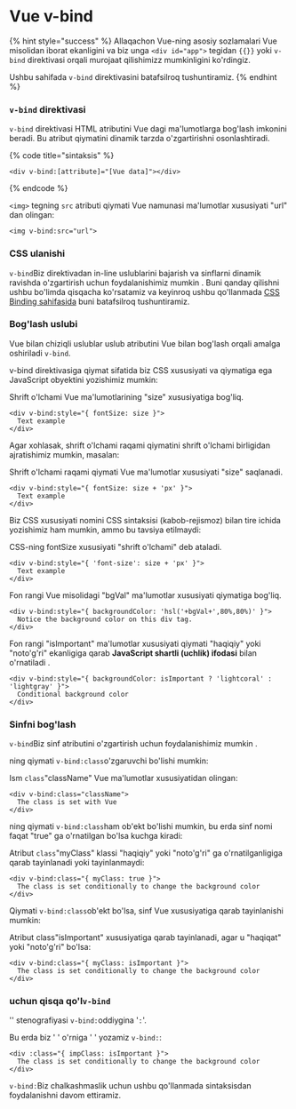 # Vue v-bind

{% hint style="success" %}
Allaqachon Vue-ning asosiy sozlamalari Vue misolidan iborat ekanligini va biz unga `<div id="app">` tegidan `{{}}` yoki `v-bind` direktivasi orqali murojaat qilishimizz mumkinligini ko'rdingiz.

Ushbu sahifada `v-bind` direktivasini batafsilroq tushuntiramiz.
{% endhint %}

### `v-bind` direktivasi

&#x20;`v-bind` direktivasi HTML atributini Vue dagi ma'lumotlarga bog'lash imkonini beradi. Bu atribut qiymatini dinamik tarzda o'zgartirishni osonlashtiradi.

{% code title="sintaksis" %}
```
<div v-bind:[attribute]="[Vue data]"></div>
```
{% endcode %}

`<img>` tegning `src` atributi qiymati Vue namunasi ma'lumotlar xususiyati "url" dan olingan:

```
<img v-bind:src="url">
```

### CSS ulanishi

`v-bind`Biz direktivadan in-line uslublarini bajarish va sinflarni dinamik ravishda o'zgartirish uchun foydalanishimiz mumkin . Buni qanday qilishni ushbu bo'limda qisqacha ko'rsatamiz va keyinroq ushbu qo'llanmada [CSS Binding sahifasida](https://www-w3schools-com.translate.goog/vue/vue\_css-binding.php?\_x\_tr\_sl=de&\_x\_tr\_tl=uz&\_x\_tr\_hl=ru&\_x\_tr\_pto=wapp) buni batafsilroq tushuntiramiz.

### Bog'lash uslubi

Vue bilan chiziqli uslublar uslub atributini Vue bilan bog'lash orqali amalga oshiriladi `v-bind`.

v-bind direktivasiga qiymat sifatida biz CSS xususiyati va qiymatiga ega JavaScript obyektini yozishimiz mumkin:

Shrift o'lchami Vue ma'lumotlarining "size" xususiyatiga bog'liq.

```
<div v-bind:style="{ fontSize: size }">
  Text example
</div>
```

Agar xohlasak, shrift o'lchami raqami qiymatini shrift o'lchami birligidan ajratishimiz mumkin, masalan:

Shrift o'lchami raqami qiymati Vue ma'lumotlar xususiyati "size" saqlanadi.

```
<div v-bind:style="{ fontSize: size + 'px' }">
  Text example
</div>
```

Biz CSS xususiyati nomini CSS sintaksisi (kabob-rejismoz) bilan tire ichida yozishimiz ham mumkin, ammo bu tavsiya etilmaydi:

CSS-ning fontSize xususiyati "shrift o'lchami" deb ataladi.

```
<div v-bind:style="{ 'font-size': size + 'px' }">
  Text example
</div>
```

Fon rangi Vue misolidagi "bgVal" ma'lumotlar xususiyati qiymatiga bog'liq.

```
<div v-bind:style="{ backgroundColor: 'hsl('+bgVal+',80%,80%)' }">
  Notice the background color on this div tag.
</div>
```

Fon rangi "isImportant" ma'lumotlar xususiyati qiymati "haqiqiy" yoki "noto'g'ri" ekanligiga qarab **JavaScript shartli (uchlik) ifodasi** bilan o'rnatiladi .

```
<div v-bind:style="{ backgroundColor: isImportant ? 'lightcoral' : 'lightgray' }">
  Conditional background color
</div>
```

### Sinfni bog'lash

`v-bind`Biz sinf atributini o'zgartirish uchun foydalanishimiz mumkin .

ning qiymati `v-bind:class`o'zgaruvchi bo'lishi mumkin:

Ism `class`"className" Vue ma'lumotlar xususiyatidan olingan:

```
<div v-bind:class="className">
  The class is set with Vue
</div>
```

ning qiymati `v-bind:class`ham ob'ekt bo'lishi mumkin, bu erda sinf nomi faqat "true" ga o'rnatilgan bo'lsa kuchga kiradi:

Atribut `class`"myClass" klassi "haqiqiy" yoki "noto'g'ri" ga o'rnatilganligiga qarab tayinlanadi yoki tayinlanmaydi:

```
<div v-bind:class="{ myClass: true }">
  The class is set conditionally to change the background color
</div>
```

Qiymati `v-bind:class`ob'ekt bo'lsa, sinf Vue xususiyatiga qarab tayinlanishi mumkin:

Atribut class"isImportant" xususiyatiga qarab tayinlanadi, agar u "haqiqat" yoki "noto'g'ri" bo'lsa:

```
<div v-bind:class="{ myClass: isImportant }">
  The class is set conditionally to change the background color
</div>
```

### uchun qisqa qo'l`v-bind`

'' stenografiyasi `v-bind:`oddiygina '`:`'.

Bu erda biz ' ' o'rniga ' ' yozamiz `v-bind:`:

```
<div :class="{ impClass: isImportant }">
  The class is set conditionally to change the background color
</div>
```

`v-bind:`Biz chalkashmaslik uchun ushbu qo'llanmada sintaksisdan foydalanishni davom ettiramiz.

